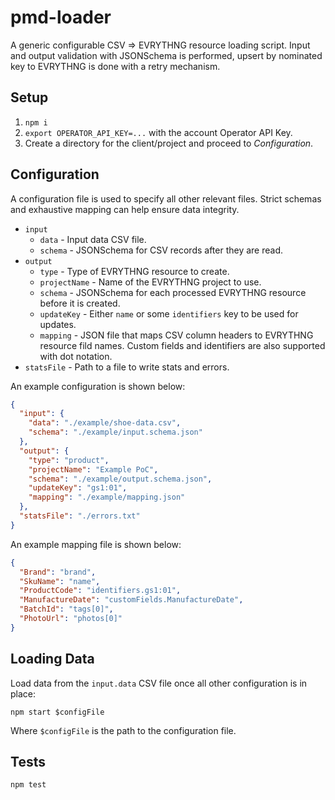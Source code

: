 # pmd-loader

A generic configurable CSV => EVRYTHNG resource loading script. Input and output
validation with JSONSchema is performed, upsert by nominated key to EVRYTHNG is
done with a retry mechanism.


## Setup

1. `npm i`
2. `export OPERATOR_API_KEY=...` with the account Operator API Key.
3. Create a directory for the client/project and proceed to _Configuration_.


## Configuration

A configuration file is used to specify all other relevant files. Strict schemas
and exhaustive mapping can help ensure data integrity.

* `input`
  * `data` - Input data CSV file.
  * `schema` - JSONSchema for CSV records after they are read.
* `output`
  * `type` - Type of EVRYTHNG resource to create.
  * `projectName` - Name of the EVRYTHNG project to use.
  * `schema` - JSONSchema for each processed EVRYTHNG resource before it is
    created.
  * `updateKey` - Either `name` or some `identifiers` key to be used for
    updates.
  * `mapping` - JSON file that maps CSV column headers to EVRYTHNG resource
    fild names. Custom fields and identifiers are also supported with dot
    notation.
* `statsFile` - Path to a file to write stats and errors.


An example configuration is shown below:

```json
{
  "input": {
    "data": "./example/shoe-data.csv",
    "schema": "./example/input.schema.json"
  },
  "output": {
    "type": "product",
    "projectName": "Example PoC",
    "schema": "./example/output.schema.json",
    "updateKey": "gs1:01",
    "mapping": "./example/mapping.json"
  },
  "statsFile": "./errors.txt"
}
```

An example mapping file is shown below:

```json
{
  "Brand": "brand",
  "SkuName": "name",
  "ProductCode": "identifiers.gs1:01",
  "ManufactureDate": "customFields.ManufactureDate",
  "BatchId": "tags[0]",
  "PhotoUrl": "photos[0]"
}
```


## Loading Data

Load data from the `input.data` CSV file once all other configuration is in
place:

```
npm start $configFile
````

Where `$configFile` is the path to the configuration file.


## Tests

`npm test`
